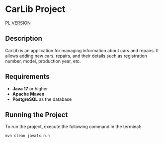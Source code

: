 # CarLib Project
[PL VERSION](https://github.com/sulazula/CarLib/edit/master/README_pl.md)

## Description

CarLib is an application for managing information about cars and repairs. It allows adding new cars, repairs, and their details such as registration number, model, production year, etc.

## Requirements

- **Java 17** or higher
- **Apache Maven**
- **PostgreSQL** as the database

## Running the Project

To run the project, execute the following command in the terminal:

```bash
mvn clean javafx:run
